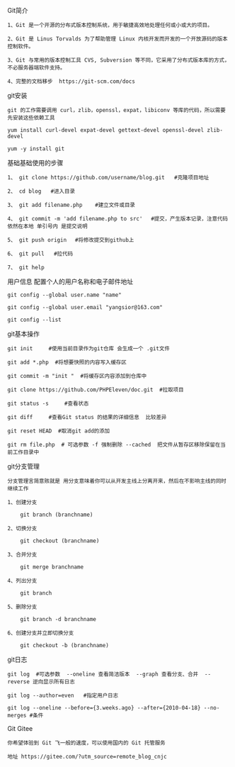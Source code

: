 Git简介     

    1、Git 是一个开源的分布式版本控制系统，用于敏捷高效地处理任何或小或大的项目。    

	2、Git 是 Linus Torvalds 为了帮助管理 Linux 内核开发而开发的一个开放源码的版本控制软件。    

    3、Git 与常用的版本控制工具 CVS, Subversion 等不同，它采用了分布式版本库的方式，不必服务器端软件支持。   

    4、完整的文档移步  https://git-scm.com/docs     

git安装  
     
    git 的工作需要调用 curl，zlib，openssl，expat，libiconv 等库的代码，所以需要先安装这些依赖工具  

    yum install curl-devel expat-devel gettext-devel openssl-devel zlib-devel      

    yum -y install git   


基础基础使用的步骤  

    1、 git clone https://github.com/username/blog.git   #克隆项目地址    

    2、 cd blog   #进入目录  

    3、 git add filename.php    #建立文件或目录  

    4、 git commit -m 'add filename.php to src' 　#提交，产生版本记录，注意代码依然在本地 单引号内 是提交说明  

    5、 git push origin　 #将修改提交到github上  

    6、 git pull   #拉代码    
	
	7、 git help   

用户信息 配置个人的用户名称和电子邮件地址  

	git config --global user.name "name"  
   
    git config --global user.email "yangsior@163.com"   
   
    git config --list  


git基本操作  
      
    git init     #使用当前目录作为git仓库 会生成一个 .git文件  

    git add *.php  #将想要快照的内容写入缓存区  

    git commit -m "init "  #将缓存区内容添加到仓库中  

    git clone https://github.com/PHPEleven/doc.git  #拉取项目  
 
    git status -s     #查看状态    

    git diff     #查看Git status 的结果的详细信息  比较差异  

    git reset HEAD  #取消git add的添加  

    git rm file.php  # 可选参数 -f 强制删除 --cached  把文件从暂存区移除保留在当前工作目录中  

git分支管理  
	
	分支管理言简意赅就是 用分支意味着你可以从开发主线上分离开来，然后在不影响主线的同时继续工作    

	1、创建分支  

	    git branch (branchname)

	2、切换分支

	    git checkout (branchname)  

	3、合并分支  

	    git merge branchname  

	4、列出分支  

	    git branch    

	5、删除分支    

	    git branch -d branchname  

	6、创建分支并立即切换分支   

	    git checkout -b (branchname)   

git日志    
    
    git log  #可选参数  --oneline 查看简洁版本  --graph 查看分支、合并  --reverse 逆向显示所有日志  
    
    git log --author=even   #指定用户日志        

    git log --oneline --before={3.weeks.ago} --after={2010-04-18} --no-merges #条件    


Git Gitee  
	
	你希望体验到 Git 飞一般的速度，可以使用国内的 Git 托管服务     

	地址 https://gitee.com/?utm_source=remote_blog_cnjc      




















